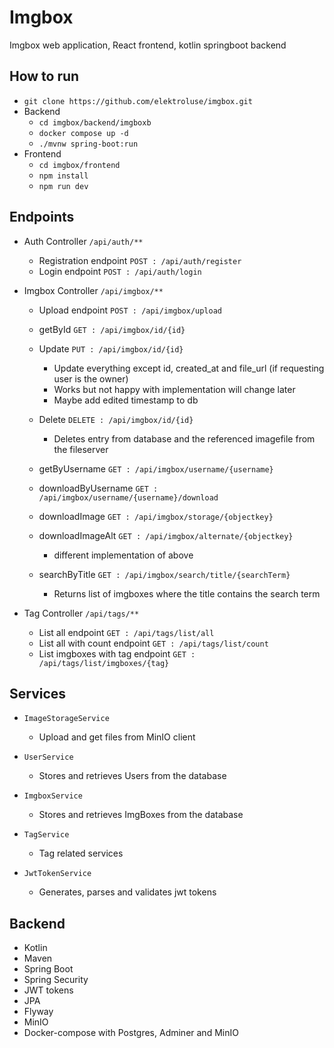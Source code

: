 # Imgbox
 Imgbox web application, React frontend, kotlin springboot backend

## How to run
- `git clone https://github.com/elektroluse/imgbox.git`
- Backend
  - `cd imgbox/backend/imgboxb`
  - `docker compose up -d`
  - `./mvnw spring-boot:run`
- Frontend
  - `cd imgbox/frontend`
  - `npm install`
  - `npm run dev`

 ## Endpoints
 - Auth Controller `/api/auth/**`
     - Registration endpoint `POST : /api/auth/register`
     - Login endpoint `POST : /api/auth/login`
       
- Imgbox Controller `/api/imgbox/**`
    - Upload endpoint `POST : /api/imgbox/upload`
    - getById `GET : /api/imgbox/id/{id}`
    - Update `PUT : /api/imgbox/id/{id}`
      - Update everything except id, created_at and file_url (if requesting user is the owner)
      - Works but not happy with implementation will change later
      - Maybe add edited timestamp to db
    - Delete `DELETE : /api/imgbox/id/{id}`
      - Deletes entry from database and the referenced imagefile from the fileserver 
    - getByUsername `GET : /api/imgbox/username/{username}`
        
    - downloadByUsername `GET : /api/imgbox/username/{username}/download`
        
    - downloadImage `GET : /api/imgbox/storage/{objectkey}`
    - downloadImageAlt `GET : /api/imgbox/alternate/{objectkey}`
      - different implementation of above
    - searchByTitle  `GET : /api/imgbox/search/title/{searchTerm}`
      - Returns list of imgboxes where the title contains the search term 
 
 - Tag Controller `/api/tags/**`
    - List all endpoint `GET : /api/tags/list/all`
    - List all with count endpoint `GET : /api/tags/list/count`
    - List imgboxes with tag endpoint `GET : /api/tags/list/imgboxes/{tag}`
   
## Services
 - `ImageStorageService`
    - Upload and get files from MinIO client

 - `UserService`
    - Stores and retrieves Users from the database

- `ImgboxService`
    - Stores and retrieves ImgBoxes from the database

- `TagService`
  - Tag related services 

- `JwtTokenService`
    - Generates, parses and validates jwt tokens
## Backend
- Kotlin
- Maven
- Spring Boot
- Spring Security
- JWT tokens
- JPA
- Flyway
- MinIO
- Docker-compose with Postgres, Adminer and MinIO
